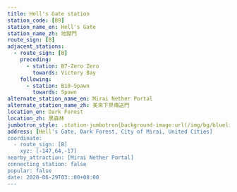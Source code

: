 ```yaml
---
title: Hell's Gate station
station_code: [B9]
station_name_en: Hell's Gate
station_name_zh: 地獄門
route_sign: [B]
adjacent_stations:
  - route_sign: [B]
    preceding:
      - station: B7-Zero Zero
        towards: Victory Bay
    following:
      - station: B10-Spawn
        towards: Spawn
alternate_station_name_en: Mirai Nether Portal
alternate_station_name_zh: 美來下界傳送門
location_en: Dark Forest
location_zh: 黑森林
jumbotron_style: .station-jumbotron{background-image:url(/img/bg/blueline.png);background-repeat:no-repeat;background-size:100% 10px;background-position:left 130px}
address: [Hell's Gate, Dark Forest, City of Mirai, United Cities]
coordinate:
  - route_sign: [B]
    xyz: [-147,64,-17]
nearby_attraction: [Mirai Nether Portal]
connecting_station: false
popular: false
date: 2020-06-29T03::00+08:00
---
```


